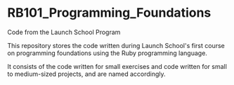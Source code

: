 # RB101_Programming_Foundations
Code from the Launch School Program

This repository stores the code written during Launch School's first course on programming foundations using the Ruby programming language. 

It consists of the code written for small exercises and code written for small to medium-sized projects, and are named accordingly.
